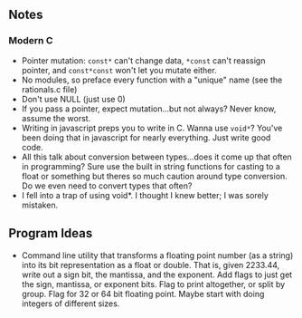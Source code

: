 ## Notes

### Modern C

* Pointer mutation: `const*` can't change data, `*const` can't reassign pointer, and `const*const` won't let you mutate either.
* No modules, so preface every function with a "unique" name (see the rationals.c file)
* Don't use NULL (just use 0)
* If you pass a pointer, expect mutation...but not always?  Never know, assume the worst.
* Writing in javascript preps you to write in C.  Wanna use `void*`?  You've been doing that in javascript for nearly everything.  Just write good code.
* All this talk about conversion between types...does it come up that often in programming?  Sure use the built in string functions for casting to a float or something but theres so much caution around type conversion.  Do we even need to convert types that often?
* I fell into a trap of using void*.  I thought I knew better; I was sorely mistaken.

## Program Ideas

* Command line utility that transforms a floating point number (as a string) into its bit representation as a float or double.  That is, given 2233.44, write out a sign bit, the mantissa, and the exponent.  Add flags to just get the sign, mantissa, or exponent bits.  Flag to print altogether, or split by group.  Flag for 32 or 64 bit floating point.  Maybe start with doing integers of different sizes.
